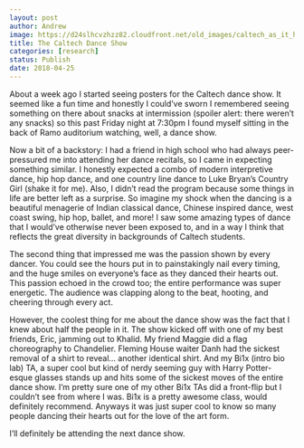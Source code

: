 ```yaml
---
layout: post
author: Andrew
image: https://d24slhcvzhzz82.cloudfront.net/old_images/caltech_as_it_happens/6a0105349b8251970b01b7c960e048970b.jpg
title: The Caltech Dance Show
categories: [research]
status: Publish
date: 2018-04-25
---
```



About a week ago I started seeing posters for the Caltech dance show. It seemed like a fun time and honestly I could’ve sworn I remembered seeing something on there about snacks at intermission (spoiler alert: there weren’t any snacks) so this past Friday night at 7:30pm I found myself sitting in the back of Ramo auditorium watching, well, a dance show.

Now a bit of a backstory: I had a friend in high school who had always peer-pressured me into attending her dance recitals, so I came in expecting something similar. I honestly expected a combo of modern interpretive dance, hip hop dance, and one country line dance to Luke Bryan’s Country Girl (shake it for me). Also, I didn’t read the program because some things in life are better left as a surprise. So imagine my shock when the dancing is a beautiful menagerie of Indian classical dance, Chinese inspired dance, west coast swing, hip hop, ballet, and more! I saw some amazing types of dance that I would’ve otherwise never been exposed to, and in a way I think that reflects the great diversity in backgrounds of Caltech students.

The second thing that impressed me was the passion shown by every dancer. You could see the hours put in to painstakingly nail every timing, and the huge smiles on everyone’s face as they danced their hearts out. This passion echoed in the crowd too; the entire performance was super energetic. The audience was clapping along to the beat, hooting, and cheering through every act.

However, the coolest thing for me about the dance show was the fact that I knew about half the people in it. The show kicked off with one of my best friends, Eric, jamming out to Khalid. My friend Maggie did a flag choreography to Chandelier. Fleming House waiter Danh had the sickest removal of a shirt to reveal... another identical shirt. And my Bi1x (intro bio lab) TA, a super cool but kind of nerdy seeming guy with Harry Potter-esque glasses stands up and hits some of the sickest moves of the entire dance show. I’m pretty sure one of my other Bi1x TAs did a front-flip but I couldn’t see from where I was. Bi1x is a pretty awesome class, would definitely recommend. Anyways it was just super cool to know so many people dancing their hearts out for the love of the art form.

I’ll definitely be attending the next dance show.


